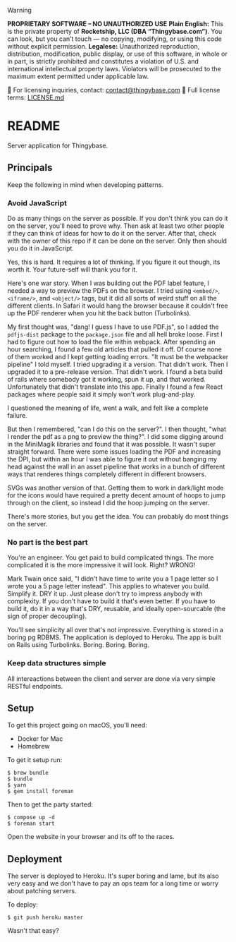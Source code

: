 > [!WARNING]
> **PROPRIETARY SOFTWARE – NO UNAUTHORIZED USE**
> **Plain English:** This is the private property of **Rocketship, LLC (DBA “Thingybase.com”)**. You can look, but you can’t touch — no copying, modifying, or using this code without explicit permission.
> **Legalese:** Unauthorized reproduction, distribution, modification, public display, or use of this software, in whole or in part, is strictly prohibited and constitutes a violation of U.S. and international intellectual property laws. Violators will be prosecuted to the maximum extent permitted under applicable law.
>
> 📧 For licensing inquiries, contact: [contact@thingybase.com](mailto:contact@thingybase.com)
> 📜 Full license terms: [LICENSE.md](./LICENSE.md)

# README

Server application for Thingybase.

## Principals

Keep the following in mind when developing patterns.

### Avoid JavaScript

Do as many things on the server as possible. If you don't think you can do it on the server, you'll need to prove why. Then ask at least two other people if they can think of ideas for how to do it on the server. After that, check with the owner of this repo if it can be done on the server. Only then should you do it in JavaScript.

Yes, this is hard. It requires a lot of thinking. If you figure it out though, its worth it. Your future-self will thank you for it.

Here's one war story. When I was building out the PDF label feature, I needed a way to preview the PDFs on the browser. I tried using `<embed/>`, `<iframe/>`, and `<object/>` tags, but it did all sorts of weird stuff on all the different clients. In Safari it would hang the browser because it couldn't free up the PDF renderer when you hit the back button (Turbolinks).

My first thought was, "dang! I guess I have to use PDF.js", so I added the `pdfjs-dist` package to the `package.json` file and all hell broke loose. First I had to figure out how to load the file within webpack. After spending an hour searching, I found a few old articles that pulled it off. Of course none of them worked and I kept getting loading errors. "It must be the webpacker pipeline" I told myself. I tried upgrading it a version. That didn't work. Then I upgraded it to a pre-release version. That didn't work. I found a beta build of rails where somebody got it working, spun it up, and that worked. Unfortunately that didn't translate into this app. Finally I found a few React packages where people said it simply won't work plug-and-play.

I questioned the meaning of life, went a walk, and felt like a complete failure.

But then I remembered, "can I do this on the server?". I then thought, "what I render the pdf as a png to preview the thing?". I did some digging around in the MiniMagik libraries and found that it was possible. It wasn't super straight forward. There were some issues loading the PDF and increasing the DPI, but within an hour I was able to figure it out without banging my head against the wall in an asset pipeline that works in a bunch of different ways that renderes things completely different in different browsers.

SVGs was another version of that. Getting them to work in dark/light mode for the icons would have required a pretty decent amount of hoops to jump through on the client, so instead I did the hoop jumping on the server.

There's more stories, but you get the idea. You can probably do most things on the server.

### No part is the best part

You're an engineer. You get paid to build complicated things. The more complicated it is the more impressive it will look. Right? WRONG!

Mark Twain once said, "I didn't have time to write you a 1 page letter so I wrote you a 5 page letter instead". This applies to whatever you build. Simplify it. DRY it up. Just please don't try to impress anybody with complexity. If you don't have to build it that's even better. If you have to build it, do it in a way that's DRY, reusable, and ideally open-sourcable (the sign of proper decoupling).

You'll see simplicity all over that's not impressive. Everything is stored in a boring pg RDBMS. The application is deployed to Heroku. The app is built on Rails using Turbolinks. Boring. Boring. Boring.

### Keep data structures simple

All intereactions between the client and server are done via very simple RESTful endpoints.

## Setup

To get this project going on macOS, you'll need:

* Docker for Mac
* Homebrew

To get it setup run:

```
$ brew bundle
$ bundle
$ yarn
$ gem install foreman
```

Then to get the party started:

```
$ compose up -d
$ foreman start
```

Open the website in your browser and its off to the races.

## Deployment

The server is deployed to Heroku. It's super boring and lame, but its also very easy and we don't have to pay an ops team for a long time or worry about patching servers.

To deploy:

```
$ git push heroku master
```

Wasn't that easy?
